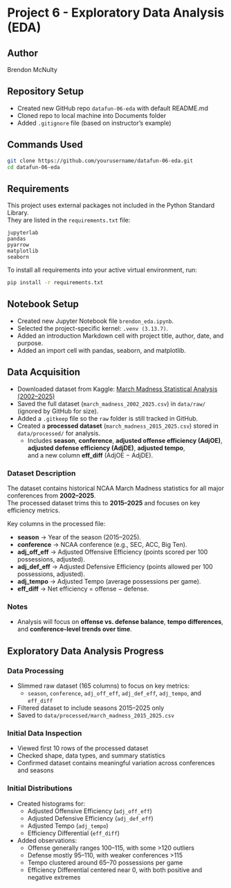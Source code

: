 # Project 6 - Exploratory Data Analysis (EDA)

## Author
Brendon McNulty

## Repository Setup
- Created new GitHub repo `datafun-06-eda` with default README.md
- Cloned repo to local machine into Documents folder
- Added `.gitignore` file (based on instructor’s example)

## Commands Used
```bash
git clone https://github.com/yourusername/datafun-06-eda.git
cd datafun-06-eda
```

## Requirements

This project uses external packages not included in the Python Standard Library.  
They are listed in the `requirements.txt` file:

```
jupyterlab
pandas
pyarrow
matplotlib
seaborn
```

To install all requirements into your active virtual environment, run:

```bash
pip install -r requirements.txt
```

## Notebook Setup

- Created new Jupyter Notebook file `brendon_eda.ipynb`.
- Selected the project-specific kernel: `.venv (3.13.7)`.
- Added an introduction Markdown cell with project title, author, date, and purpose.
- Added an import cell with pandas, seaborn, and matplotlib.

## Data Acquisition

- Downloaded dataset from Kaggle: [March Madness Statistical Analysis (2002–2025)](https://www.kaggle.com/datasets/jonathanpilafas/2024-march-madness-statistical-analysis)  
- Saved the full dataset (`march_madness_2002_2025.csv`) in `data/raw/` (ignored by GitHub for size).  
- Added a `.gitkeep` file so the `raw` folder is still tracked in GitHub.  
- Created a **processed dataset** (`march_madness_2015_2025.csv`) stored in `data/processed/` for analysis.  
  - Includes **season**, **conference**, **adjusted offense efficiency (AdjOE)**,  
    **adjusted defense efficiency (AdjDE)**, **adjusted tempo**,  
    and a new column **eff_diff** (AdjOE − AdjDE).  

### Dataset Description
The dataset contains historical NCAA March Madness statistics for all major conferences from **2002–2025**.  
The processed dataset trims this to **2015–2025** and focuses on key efficiency metrics.  

Key columns in the processed file:  
- **season** → Year of the season (2015–2025).  
- **conference** → NCAA conference (e.g., SEC, ACC, Big Ten).  
- **adj_off_eff** → Adjusted Offensive Efficiency (points scored per 100 possessions, adjusted).  
- **adj_def_eff** → Adjusted Defensive Efficiency (points allowed per 100 possessions, adjusted).  
- **adj_tempo** → Adjusted Tempo (average possessions per game).  
- **eff_diff** → Net efficiency = offense − defense.  

### Notes  
- Analysis will focus on **offense vs. defense balance**, **tempo differences**, and **conference-level trends over time**.  

## Exploratory Data Analysis Progress

### Data Processing
- Slimmed raw dataset (165 columns) to focus on key metrics:
  - `season`, `conference`, `adj_off_eff`, `adj_def_eff`, `adj_tempo`, and `eff_diff`
- Filtered dataset to include seasons 2015–2025 only
- Saved to `data/processed/march_madness_2015_2025.csv`

### Initial Data Inspection
- Viewed first 10 rows of the processed dataset
- Checked shape, data types, and summary statistics
- Confirmed dataset contains meaningful variation across conferences and seasons

### Initial Distributions
- Created histograms for:
  - Adjusted Offensive Efficiency (`adj_off_eff`)
  - Adjusted Defensive Efficiency (`adj_def_eff`)
  - Adjusted Tempo (`adj_tempo`)
  - Efficiency Differential (`eff_diff`)
- Added observations:
  - Offense generally ranges 100–115, with some >120 outliers
  - Defense mostly 95–110, with weaker conferences >115
  - Tempo clustered around 65–70 possessions per game
  - Efficiency Differential centered near 0, with both positive and negative extremes
